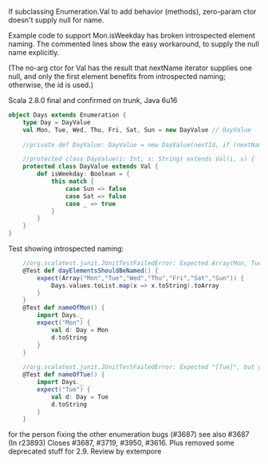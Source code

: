 If subclassing Enumeration.Val to add behavior (methods), zero-param ctor doesn't supply null for name.

Example code to support Mon.isWeekday has broken introspected element naming. The commented lines show the easy workaround, to supply the null name explicitly.

(The no-arg ctor for Val has the result that nextName iterator supplies one null, and only the first element benefits from introspected naming; otherwise, the id is used.)

Scala 2.8.0 final and confirmed on trunk, Java 6u16

```scala
object Days extends Enumeration {
	type Day = DayValue
	val Mon, Tue, Wed, Thu, Fri, Sat, Sun = new DayValue // DayValue
	
	//private def DayValue: DayValue = new DayValue(nextId, if (nextName.hasNext) nextName.next else null)

    //protected class DayValue(i: Int, s: String) extends Val(i, s) {
	protected class DayValue extends Val {
		def isWeekday: Boolean = {
			this match {
				case Sun => false
				case Sat => false
				case _ => true
			}
		}
	}
}
```

Test showing introspected naming:
```scala
	//org.scalatest.junit.JUnitTestFailedError: Expected Array(Mon, Tue, Wed, Thu, Fri, Sat, Sun), but got Array(Mon, 1, 2, 3, 4, 5, 6)
	@Test def dayElementsShouldBeNamed() {
		expect(Array("Mon","Tue","Wed","Thu","Fri","Sat","Sun")) {
			Days.values.toList.map(x => x.toString).toArray
		}
	}
	@Test def nameOfMon() {
		import Days._
		expect("Mon") {
			val d: Day = Mon
			d.toString
		}
	}
	
	//org.scalatest.junit.JUnitTestFailedError: Expected "[Tue]", but got "r1"
	@Test def nameOfTue() {
		import Days._
		expect("Tue") {
			val d: Day = Tue
			d.toString
		}
	}
```
for the person fixing the other enumeration bugs (#3687)
see also #3687
(In r23893) Closes #3687, #3719, #3950, #3616. Plus removed some deprecated stuff for 2.9. Review by extempore
